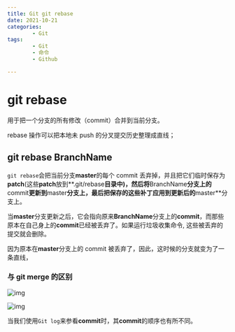 ```yaml
---
title: Git git rebase
date: 2021-10-21
categories:
        - Git
tags:
        - Git
        - 命令
        - Github

---
```


# git rebase

用于把一个分支的所有修改（commit）合并到当前分支。

rebase 操作可以把本地未 push 的分叉提交历史整理成直线；

## git rebase BranchName

`git rebase`会把当前分支**master**的每个 commit 丢弃掉，并且把它们临时保存为**patch**(这些**patch**放到**.git/rebase**目录中)，然后将**BranchName**分支上的**commit**更新到**master**分支上，最后把保存的这些补丁应用到更新后的**master**分支上。

当**master**分支更新之后，它会指向原来**BranchName**分支上的**commit**，而那些原本在自己身上的**commit**已经被丢弃了。如果运行垃圾收集命令, 这些被丢弃的提交就会删除。

因为原本在**master**分支上的 commit 被丢弃了，因此，这时候的分支就变为了一条直线，

### 与 git merge 的区别

![img](https://img-my.csdn.net/uploads/201206/14/1339683149_4793.jpg)

![img](https://img-my.csdn.net/uploads/201206/14/1339683149_4793.jpg)

当我们使用`Git log`来参看**commit**时，其**commit**的顺序也有所不同。
